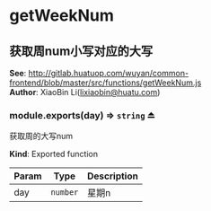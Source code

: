 # getWeekNum

<a name="module_获取周num小写对应的大写"></a>

## 获取周num小写对应的大写
**See**: http://gitlab.huatuop.com/wuyan/common-frontend/blob/master/src/functions/getWeekNum.js  
**Author**: XiaoBin Li(lixiaobin@huatu.com)  
<a name="exp_module_获取周num小写对应的大写--module.exports"></a>

### module.exports(day) ⇒ <code>string</code> ⏏
获取周的大写num

**Kind**: Exported function  

| Param | Type | Description |
| --- | --- | --- |
| day | <code>number</code> | 星期n |

